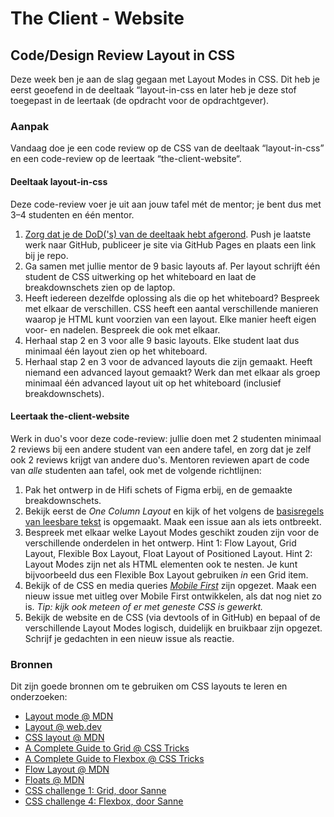 # The Client - Website

## Code/Design Review Layout in CSS

Deze week ben je aan de slag gegaan met Layout Modes in CSS. Dit heb je eerst geoefend in de deeltaak “layout-in-css en later heb je deze stof toegepast in de leertaak (de opdracht voor de opdrachtgever). 

### Aanpak

Vandaag doe je een code review op de CSS van de deeltaak “layout-in-css” en een code-review op de leertaak “the-client-website“.

#### Deeltaak layout-in-css

Deze code-review voer je uit aan jouw tafel mét de mentor; je bent dus met 3–4 studenten en één mentor. 

1. [Zorg dat je de DoD('s) van de deeltaak hebt afgerond](https://github.com/fdnd-task/layout-in-css/blob/main/docs/INSTRUCTIONS.md#definition-of-done). Push je laatste werk naar GitHub, publiceer je site via GitHub Pages en plaats een link bij je repo.
2. Ga samen met jullie mentor de 9 basic layouts af. Per layout schrijft één student de CSS uitwerking op het whiteboard en laat de breakdownschets zien op de laptop. 
3. Heeft iedereen dezelfde oplossing als die op het whiteboard? Bespreek met elkaar de verschillen. CSS heeft een aantal verschillende manieren waarop je HTML kunt voorzien van een layout. Elke manier heeft eigen voor- en nadelen. Bespreek die ook met elkaar.
4. Herhaal stap 2 en 3 voor alle 9 basic layouts. Elke student laat dus minimaal één layout zien op het whiteboard.
5. Herhaal stap 2 en 3 voor de advanced layouts die zijn gemaakt. Heeft niemand een advanced layout gemaakt? Werk dan met elkaar als groep minimaal één advanced layout uit op het whiteboard (inclusief breakdownschets). 

#### Leertaak the-client-website

Werk in duo's voor deze code-review: jullie doen met 2 studenten minimaal 2 reviews bij een andere student van een andere tafel, en zorg dat je zelf ook 2 reviews krijgt van andere duo's. Mentoren reviewen apart de code van _alle_ studenten aan tafel, ook met de volgende richtlijnen:

1. Pak het ontwerp in de Hifi schets of Figma erbij, en de gemaakte breakdownschets.
2. Bekijk eerst de _One Column Layout_ en kijk of het volgens de [basisregels van leesbare tekst](breakpoints-en-media-queries.md) is opgemaakt. Maak een issue aan als iets ontbreekt.
3. Bespreek met elkaar welke Layout Modes geschikt zouden zijn voor de verschillende onderdelen in het ontwerp. Hint 1: Flow Layout, Grid Layout, Flexible Box Layout, Float Layout of Positioned Layout. Hint 2: Layout Modes zijn net als HTML elementen ook te nesten. Je kunt bijvoorbeeld dus een Flexible Box Layout gebruiken _in_ een Grid item.
4. Bekijk of de CSS en media queries [_Mobile First_](breakpoints-en-media-queries.md) zijn opgezet. Maak een nieuw issue met uitleg over Mobile First ontwikkelen, als dat nog niet zo is. _Tip: kijk ook meteen of er met geneste CSS is gewerkt._
5. Bekijk de website en de CSS (via devtools of in GitHub) en bepaal of de verschillende Layout Modes logisch, duidelijk en bruikbaar zijn opgezet. Schrijf je gedachten in een nieuw issue als reactie.

### Bronnen

Dit zijn goede bronnen om te gebruiken om CSS layouts te leren en onderzoeken: 

- [Layout mode @ MDN](https://developer.mozilla.org/en-US/docs/Web/CSS/Layout_mode)
- [Layout @ web.dev](https://web.dev/learn/css/layout/)
- [CSS layout @ MDN](https://developer.mozilla.org/en-US/docs/Learn/CSS/CSS_layout)
- [A Complete Guide to Grid @ CSS Tricks](https://css-tricks.com/snippets/css/complete-guide-grid/)
- [A Complete Guide to Flexbox @ CSS Tricks](https://css-tricks.com/snippets/css/a-guide-to-flexbox/)
- [Flow Layout @ MDN](https://developer.mozilla.org/en-US/docs/Web/CSS/CSS_flow_layout)
- [Floats @ MDN](https://developer.mozilla.org/en-US/docs/Learn/CSS/CSS_layout/Floats)
- [CSS challenge 1: Grid, door Sanne](https://github.com/fdnd-task/css-challenges/blob/main/docs/challenge_grid.md)
- [CSS challenge 4: Flexbox, door Sanne](https://github.com/fdnd-task/css-challenges/blob/main/docs/challenge_flexbox.md)


